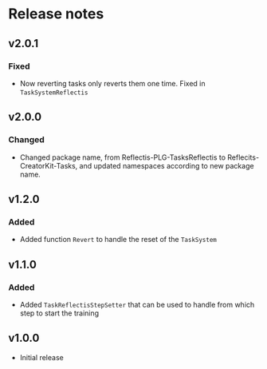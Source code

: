 # Release notes

## v2.0.1
### Fixed
- Now reverting tasks only reverts them one time. Fixed in `TaskSystemReflectis`

## v2.0.0

### Changed

- Changed package name, from Reflectis-PLG-TasksReflectis to Reflecits-CreatorKit-Tasks, and updated namespaces according to new package name.

## v1.2.0

### Added

- Added function `Revert` to handle the reset of the `TaskSystem`

## v1.1.0

### Added

- Added `TaskReflectisStepSetter` that can be used to handle from which step to start the training

## v1.0.0

- Initial release
